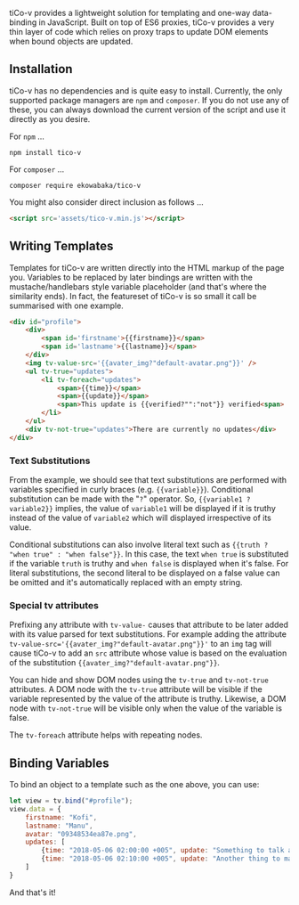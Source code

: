 
tiCo-v provides a lightweight solution for templating and one-way data-binding in JavaScript. Built on top of ES6 proxies, tiCo-v provides a very thin layer of code which relies on proxy traps to update DOM elements when bound objects are updated.

Installation
------------
tiCo-v has no dependencies and is quite easy to install. Currently, the only supported package managers are `npm` and `composer`. If you do not use any of these, you can always download the current version of the script and use it directly as you desire.

For `npm` ...

    npm install tico-v

For `composer` ...
    
    composer require ekowabaka/tico-v

You might also consider direct inclusion as follows ...

````html
<script src='assets/tico-v.min.js'></script>
````


## Writing Templates
Templates for tiCo-v are written directly into the HTML markup of the page you. Variables to be replaced by later bindings are written with the mustache/handlebars style variable placeholder (and that's where the similarity ends). In fact, the featureset of tiCo-v is so small it call be summarised with one example.

````html
<div id="profile">
    <div>
        <span id='firstname'>{{firstname}}</span>
        <span id='lastname'>{{lastname}}</span>
    </div>
    <img tv-value-src='{{avater_img?"default-avatar.png"}}' />
    <ul tv-true="updates">
        <li tv-foreach="updates">
            <span>{{time}}</span>
            <span>{{update}}</span>
            <span>This update is {{verified?"":"not"}} verified<span>
        </li>
    </ul>
    <div tv-not-true="updates">There are currently no updates</div>
</div>
````

### Text Substitutions
From the example, we should see that text substitutions are performed with variables specified in curly braces (e.g. ``{{variable}}``). Conditional substitution can be made with the "`?`" operator. So, ``{{variable1 ? variable2}}`` implies, the value of `variable1` will be displayed if it is truthy instead of the value of ``variable2`` which will displayed irrespective of its value. 

Conditional substitutions can also involve literal text such as ``{{truth ? "when true" : "when false"}}``. In this case, the text ``when true`` is substituted if the variable ``truth`` is truthy and ``when false`` is displayed when it's false. For literal substitutions, the second literal to be displayed on a false value can be omitted and it's automatically replaced with an empty string.

### Special tv attributes
Prefixing any attribute with `tv-value-` causes that attribute to be later added with its value parsed for text substitutions. For example adding the attribute `tv-value-src='{{avater_img?"default-avatar.png"}}'` to an `img` tag will cause tiCo-v to add an `src` attribute whose value is based on the evaluation of the substitution `{{avater_img?"default-avatar.png"}}`.

You can hide and show DOM nodes using the `tv-true` and `tv-not-true` attributes. A DOM node with the `tv-true` attribute will be visible if the variable represented by the value of the attribute is truthy. Likewise, a DOM node with `tv-not-true` will be visible only when the value of the variable is false.

The `tv-foreach` attribute helps with repeating nodes.

## Binding Variables
To bind an object to a template such as the one above, you can use:

````js
let view = tv.bind("#profile");
view.data = {
    firstname: "Kofi",
    lastname: "Manu",
    avatar: "09348534ea87e.png",
    updates: [
        {time: "2018-05-06 02:00:00 +005", update: "Something to talk about"},
        {time: "2018-05-06 02:10:00 +005", update: "Another thing to make noise about"},
    ]
}
````

And that's it!
